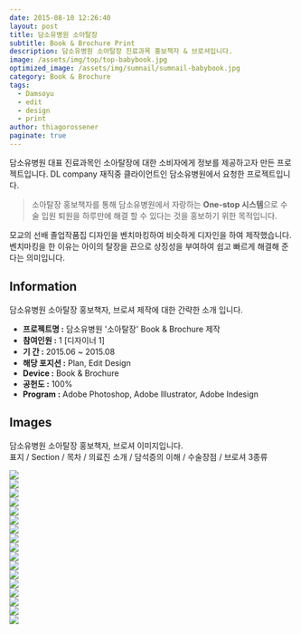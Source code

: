 ```yaml
---
date: 2015-08-10 12:26:40
layout: post
title: 담소유병원 소아탈장
subtitle: Book & Brochure Print
description: 담소유병원 소아탈장 진료과목 홍보책자 & 브로셔입니다.
image: /assets/img/top/top-babybook.jpg
optimized_image: /assets/img/sumnail/sumnail-babybook.jpg
category: Book & Brochure
tags:
  - Damsoyu
  - edit
  - design
  - print
author: thiagorossener
paginate: true
---
```



<link rel="stylesheet" href="/assets/css/slick.css">
<link rel="stylesheet" href="/assets/css/slick-theme.css">



담소유병원 대표 진료과목인 소아탈장에 대한 소비자에게 정보를 제공하고자 만든 프로젝트입니다.
DL company 재직중 클라이언트인 담소유병원에서 요청한 프로젝트입니다.


> 소아탈장 홍보책자를 통해 담소유병원에서 자랑하는 **One-stop 시스템**으로 수술 입원 퇴원을 하루만에 해결 할 수 있다는 것을 홍보하기 위한 목적입니다.


모교의 선배 졸업작품집 디자인을 벤치마킹하여 비슷하게 디자인을 하여 제작했습니다. 벤치마킹을 한 이유는 아이의 탈장을 끈으로 상징성을 부여하여 쉽고 빠르게 해결해 준다는 의미입니다.

<!--page-->

## Information

담소유병원 소아탈장 홍보책자, 브로셔 제작에 대한 간략한 소개 입니다.

- **프로젝트명 :** 담소유병원 '소아탈장' Book & Brochure 제작
- **참여인원 :** 1 [디자이너 1]
- **기 간 :** 2015.06 ~ 2015.08
- **해당 포지션 :** Plan, Edit Design
- **Device :** Book & Brochure
- **공헌도 :** 100%
- **Program :** Adobe Photoshop, Adobe Illustrator, Adobe Indesign


<!--page-->

## Images

담소유병원 소아탈장 홍보책자, 브로셔 이미지입니다.<br>
표지 / Section / 목차 / 의료진 소개 / 담석증의 이해 / 수술장점 / 브로셔 3종류

<section class="quotes">
  <div class="bubble">
    <img src="/assets/img/slide/kid-book01.jpg" />
  </div>
  <div class="bubble">
    <img src="/assets/img/slide/kid-book02.jpg" /> 
  </div>
  <div class="bubble">
    <img src="/assets/img/slide/kid-book03.jpg" /> 
  </div>
  <div class="bubble">
    <img src="/assets/img/slide/kid-book04.jpg" /> 
  </div>
  <div class="bubble">
    <img src="/assets/img/slide/kid-book05.jpg" /> 
  </div>
  <div class="bubble">
    <img src="/assets/img/slide/kid-book06.jpg" /> 
  </div>
  <div class="bubble">
    <img src="/assets/img/slide/kid-book07.jpg" /> 
  </div>
  <div class="bubble">
    <img src="/assets/img/slide/kid-book08.jpg" /> 
  </div>
  <div class="bubble">
    <img src="/assets/img/slide/kid-book09.jpg" /> 
  </div>
  <div class="bubble">
    <img src="/assets/img/slide/kid-book10.jpg" /> 
  </div>
  <div class="bubble">
    <img src="/assets/img/slide/kid-book11.jpg" /> 
  </div>
  <div class="bubble">
    <img src="/assets/img/slide/kid-book12.jpg" /> 
  </div>
  <div class="bubble">
    <img src="/assets/img/slide/kid-book13.jpg" /> 
  </div>
  <div class="bubble">
    <img src="/assets/img/slide/kid-book14.jpg" /> 
  </div>
  <div class="bubble">
    <img src="/assets/img/slide/kid-book15.jpg" /> 
  </div>
  <div class="bubble">
    <img src="/assets/img/slide/kid-book16.jpg" /> 
  </div>
  <div class="bubble">
    <img src="/assets/img/slide/kid-book17.jpg" /> 
  </div>
</section>


<p></p>
<p></p>

<!--page-->



<script type="text/javascript" src="https://cdnjs.cloudflare.com/ajax/libs/jquery/2.1.3/jquery.min.js"></script>
<script type="text/javascript" src="https://cdn.jsdelivr.net/jquery.slick/1.5.0/slick.min.js"></script>

<script>
	$('.quotes').slick({
  dots: true,
  infinite: true,
  autoplay: false,
  autoplaySpeed: 6000,
  speed: 800,
  slidesToShow: 1,
  adaptiveHeight: true
});
$( document ).ready(function() {
$('.no-fouc').removeClass('no-fouc');
});
</script>